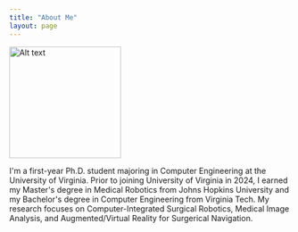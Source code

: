 ```yaml
---
title: "About Me"
layout: page
---
```


<img src="https://github.com/user-attachments/assets/270fe6f4-62fd-4f75-bc48-824ce15f2ca3" alt="Alt text" width="200"/>

I'm a first-year Ph.D. student majoring in Computer Engineering at the University of Virginia. Prior to joining University of Virginia in 2024, I earned my Master's degree in Medical Robotics from Johns Hopkins University and my Bachelor's degree in Computer Engineering from Virginia Tech. My research focuses on Computer-Integrated Surgical Robotics, Medical Image Analysis, and Augmented/Virtual Reality for Surgerical Navigation.
